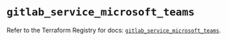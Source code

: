 # `gitlab_service_microsoft_teams`

Refer to the Terraform Registry for docs: [`gitlab_service_microsoft_teams`](https://registry.terraform.io/providers/gitlabhq/gitlab/16.9.1/docs/resources/service_microsoft_teams).
